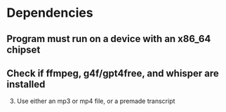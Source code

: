 # Dependencies

## Program must run on a device with an x86_64 chipset
## Check if ffmpeg, g4f/gpt4free, and whisper are installed


3) Use either an mp3 or mp4 file, or a premade transcript
